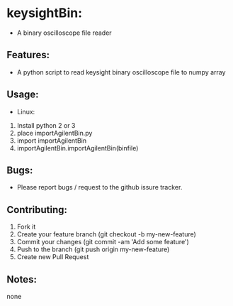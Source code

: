 # keysightBin:
* A binary oscilloscope file reader

## Features:
* A python script to read keysight binary oscilloscope file to numpy array

## Usage:
* Linux: 
1. Install python 2 or 3
2. place importAgilentBin.py
3. import importAgilentBin
4. importAgilentBin.importAgilentBin(binfile)

## Bugs:
* Please report bugs / request to the github issure tracker.

## Contributing:
1. Fork it
2. Create your feature branch (git checkout -b my-new-feature)
3. Commit your changes (git commit -am 'Add some feature')
4. Push to the branch (git push origin my-new-feature)
5. Create new Pull Request

## Notes:
none
